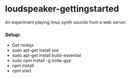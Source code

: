 loudspeaker-gettingstarted
==========================

An experiment playing linux synth sounds from a web server.

### Setup:
* Get nodejs
* sudo apt-get install sox
* sudo apt-get install build-essential
* sudo npm install -g node-gyp
* npm install
* npm start

